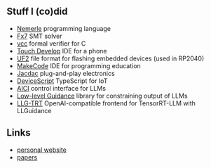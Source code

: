 ## Stuff I (co)did

- [Nemerle](http://nemerle.org/) programming language
- [Fx7](https://moskal.me/smt/en.html) SMT solver
- [vcc](https://github.com/Microsoft/vcc) formal verifier for C
- [Touch Develop](https://github.com/microsoft/TouchDevelop) IDE for a phone
- [UF2](https://github.com/microsoft/uf2) file format for flashing embedded devices (used in RP2040)
- [MakeCode](https://makecode.com) IDE for programming education
- [Jacdac](https://microsoft.github.io/jacdac-docs/) plug-and-play electronics
- [DeviceScript](https://microsoft.github.io/devicescript/) TypeScript for IoT
- [AICI](https://github.com/microsoft/aici) control interface for LLMs
- [Low-level Guidance](https://github.com/microsoft/llguidance) library for constraining output of LLMs
- [LLG-TRT](https://github.com/guidance-ai/llgtrt) OpenAI-compatible frontend for TensorRT-LLM with LLGuidance

## Links

- [personal website](https://moskal.me)
- [papers](https://moskal.me/papers.html)
